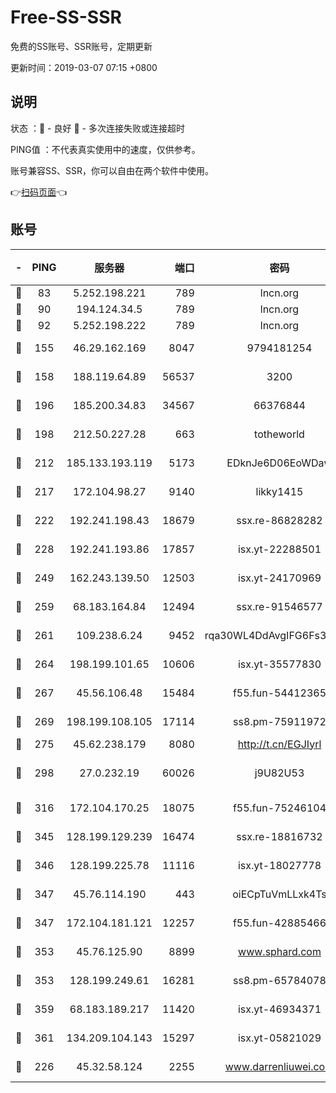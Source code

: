 # Free-SS-SSR

免费的SS账号、SSR账号，定期更新

更新时间：2019-03-07 07:15 +0800

## 说明

状态     ：🙂 - 良好 🙁 - 多次连接失败或连接超时

PING值   ：不代表真实使用中的速度，仅供参考。

账号兼容SS、SSR，你可以自由在两个软件中使用。

👉[扫码页面](https://liesauer.github.io/Free-SS-SSR/)👈

## 账号

|-|PING|服务器|端口|密码|加密方式|区域|
|:----:|:----:|:-----:|-----:|:----:|:----:|:----:|
|🙂|83|5.252.198.221|789|lncn.org|rc4|JP|
|🙂|90|194.124.34.5|789|lncn.org|rc4|JP|
|🙂|92|5.252.198.222|789|lncn.org|rc4|JP|
|🙂|155|46.29.162.169|8047|9794181254|aes-256-cfb|RU|
|🙂|158|188.119.64.89|56537|3200|aes-256-cfb|RU|
|🙂|196|185.200.34.83|34567|66376844|aes-256-cfb|US|
|🙂|198|212.50.227.28|663|totheworld|aes-256-cfb|US|
|🙂|212|185.133.193.119|5173|EDknJe6D06EoWDaw|aes-256-cfb|US|
|🙂|217|172.104.98.27|9140|likky1415|aes-256-cfb|JP|
|🙂|222|192.241.198.43|18679|ssx.re-86828282|aes-256-cfb|US|
|🙂|228|192.241.193.86|17857|isx.yt-22288501|aes-256-cfb|US|
|🙂|249|162.243.139.50|12503|isx.yt-24170969|aes-256-cfb|US|
|🙂|259|68.183.164.84|12494|ssx.re-91546577|aes-256-cfb|US|
|🙂|261|109.238.6.24|9452|rqa30WL4DdAvgIFG6Fs3znzTa|aes-256-cfb|FR|
|🙂|264|198.199.101.65|10606|isx.yt-35577830|aes-256-cfb|US|
|🙂|267|45.56.106.48|15484|f55.fun-54412365|aes-256-cfb|US|
|🙂|269|198.199.108.105|17114|ss8.pm-75911972|aes-256-cfb|US|
|🙂|275|45.62.238.179|8080|http://t.cn/EGJIyrl|rc4-md5|CA|
|🙂|298|27.0.232.19|60026|j9U82U53|xchacha20-ietf-poly1305|HK|
|🙂|316|172.104.170.25|18075|f55.fun-75246104|aes-256-cfb|SG|
|🙂|345|128.199.129.239|16474|ssx.re-18816732|aes-256-cfb|SG|
|🙂|346|128.199.225.78|11116|isx.yt-18027778|aes-256-cfb|SG|
|🙂|347|45.76.114.190|443|oiECpTuVmLLxk4Ts|aes-256-cfb|AU|
|🙂|347|172.104.181.121|12257|f55.fun-42885466|aes-256-cfb|SG|
|🙂|353|45.76.125.90|8899|www.sphard.com|aes-256-cfb|AU|
|🙂|353|128.199.249.61|16281|ss8.pm-65784078|aes-256-cfb|SG|
|🙂|359|68.183.189.217|11420|isx.yt-46934371|aes-256-cfb|SG|
|🙂|361|134.209.104.143|15297|isx.yt-05821029|aes-256-cfb|SG|
|🙂|226|45.32.58.124|2255|www.darrenliuwei.com|aes-256-cfb|JP|
